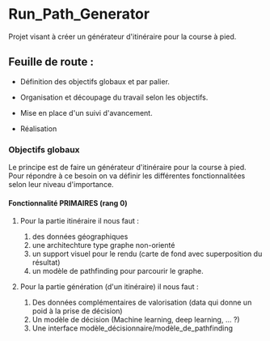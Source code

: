 # Run_Path_Generator
Projet visant à créer un générateur d'itinéraire pour la course à pied.

## Feuille de route :

* Définition des objectifs globaux et par palier.

* Organisation et découpage du travail selon les objectifs.

* Mise en place d'un suivi d'avancement.

* Réalisation


### Objectifs globaux

Le principe est de faire un générateur d'itinéraire pour la course à pied.
Pour répondre à ce besoin on va définir les différentes fonctionnalitées selon leur niveau d'importance.

#### Fonctionnalité PRIMAIRES (rang 0)
1. Pour la partie itinéraire il nous faut :
   1. des données géographiques
   2. une architechture type graphe non-orienté
   3. un support visuel pour le rendu (carte de fond avec superposition du résultat)
   4. un modèle de pathfinding pour parcourir le graphe.

2. Pour la partie génération (d'un itinéraire) il nous faut :
   1. Des données complémentaires de valorisation (data qui donne un poid à la prise de décision)
   2. Un modèle de décision (Machine learning, deep learning, ... ?)
   3. Une interface modèle_décisionnaire/modèle_de_pathfinding


